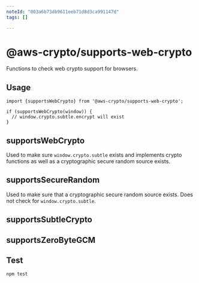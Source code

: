 ```yaml
---
noteId: "003a6b73db9611eeb71d8d3ca991147d"
tags: []

---
```


# @aws-crypto/supports-web-crypto

Functions to check web crypto support for browsers.

## Usage

```
import {supportsWebCrypto} from '@aws-crypto/supports-web-crypto';

if (supportsWebCrypto(window)) {
  // window.crypto.subtle.encrypt will exist
}

```

## supportsWebCrypto

Used to make sure `window.crypto.subtle` exists and implements crypto functions
as well as a cryptographic secure random source exists.

## supportsSecureRandom

Used to make sure that a cryptographic secure random source exists.
Does not check for `window.crypto.subtle`.

## supportsSubtleCrypto

## supportsZeroByteGCM

## Test

`npm test`
